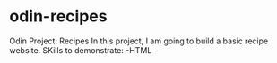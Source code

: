 # odin-recipes
Odin Project: Recipes
In this project, I am going to build a basic recipe website.
SKills to demonstrate:
-HTML
